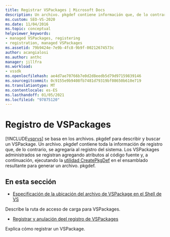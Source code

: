 ```yaml
---
title: Registrar VSPackages | Microsoft Docs
description: Un archivo. pkgdef contiene información que, de lo contrario, se agregaría al registro del sistema. Obtenga información sobre cómo Visual Studio usa los archivos. pkgdef para describir o localizar un VSPackage.
ms.custom: SEO-VS-2020
ms.date: 11/04/2016
ms.topic: conceptual
helpviewer_keywords:
- managed VSPackages, registering
- registration, managed VSPackages
ms.assetid: 79b9424e-7e9b-4fc8-9b9f-00212674573c
author: acangialosi
ms.author: anthc
manager: jillfra
ms.workload:
- vssdk
ms.openlocfilehash: ae4d7ae70766b7e0d2d8eedb5d79d97159839146
ms.sourcegitcommit: 0c9155e9b9408fb7481d79319bf08650b610e719
ms.translationtype: MT
ms.contentlocale: es-ES
ms.lasthandoff: 01/05/2021
ms.locfileid: "97875120"
---
```

# <a name="registering-vspackages"></a>Registro de VSPackages
[!INCLUDE[vsprvs](../../code-quality/includes/vsprvs_md.md)] se basa en los archivos. pkgdef para describir y buscar un VSPackage. Un archivo. pkgdef contiene toda la información de registro que, de lo contrario, se agregaría al registro del sistema. Los VSPackages administrados se registran agregando atributos al código fuente y, a continuación, ejecutando la [utilidad CreatePkgDef](../../extensibility/internals/createpkgdef-utility.md) en el ensamblado resultante para generar un archivo. pkgdef.

## <a name="in-this-section"></a>En esta sección
- [Especificación de la ubicación del archivo de VSPackage en el Shell de VS](../../extensibility/internals/specifying-vspackage-file-location-to-the-vs-shell.md)

 Describe la ruta de acceso de carga para VSPackages.

- [Registrar y anulación deel registro de VSPackages](../../extensibility/registering-and-unregistering-vspackages.md)

 Explica cómo registrar un VSPackage.
